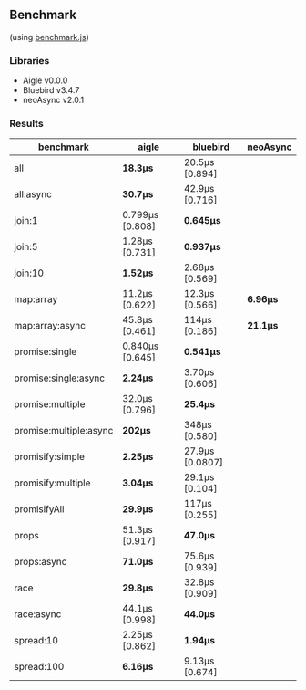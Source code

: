 ## Benchmark 

(using [benchmark.js](https://github.com/bestiejs/benchmark.js))

### Libraries
- Aigle v0.0.0
- Bluebird v3.4.7
- neoAsync v2.0.1

### Results
|benchmark|aigle|bluebird|neoAsync|
|---|---|---|---|
|all|**18.3μs**|20.5μs [0.894]||
|all:async|**30.7μs**|42.9μs [0.716]||
|join:1|0.799μs [0.808]|**0.645μs**||
|join:5|1.28μs [0.731]|**0.937μs**||
|join:10|**1.52μs**|2.68μs [0.569]||
|map:array|11.2μs [0.622]|12.3μs [0.566]|**6.96μs**|
|map:array:async|45.8μs [0.461]|114μs [0.186]|**21.1μs**|
|promise:single|0.840μs [0.645]|**0.541μs**||
|promise:single:async|**2.24μs**|3.70μs [0.606]||
|promise:multiple|32.0μs [0.796]|**25.4μs**||
|promise:multiple:async|**202μs**|348μs [0.580]||
|promisify:simple|**2.25μs**|27.9μs [0.0807]||
|promisify:multiple|**3.04μs**|29.1μs [0.104]||
|promisifyAll|**29.9μs**|117μs [0.255]||
|props|51.3μs [0.917]|**47.0μs**||
|props:async|**71.0μs**|75.6μs [0.939]||
|race|**29.8μs**|32.8μs [0.909]||
|race:async|44.1μs [0.998]|**44.0μs**||
|spread:10|2.25μs [0.862]|**1.94μs**||
|spread:100|**6.16μs**|9.13μs [0.674]||
